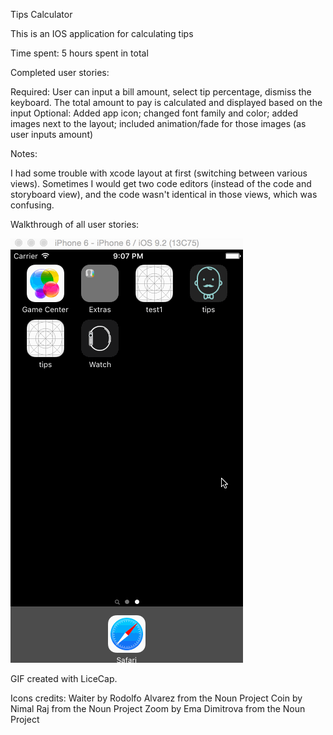Tips Calculator

This is an IOS application for calculating tips

Time spent: 5 hours spent in total

Completed user stories:

 Required: User can input a bill amount, select tip percentage, dismiss the keyboard. The total amount to pay is calculated and displayed based on the input
 Optional: Added app icon; changed font family and color; added images next to the layout; included animation/fade for those images (as user inputs amount)
 
Notes:

I had some trouble with xcode layout at first (switching between various views). Sometimes I would get two code editors (instead of the code and storyboard view), and the code wasn't identical in those views, which was confusing.


Walkthrough of all user stories:

<img src="https://github.com/siadneva/tips/blob/master/siadneva_tipsApp.gif"></img>

GIF created with LiceCap.

Icons credits: 
Waiter by Rodolfo Alvarez from the Noun Project
Coin by Nimal Raj from the Noun Project
Zoom by Ema Dimitrova from the Noun Project
